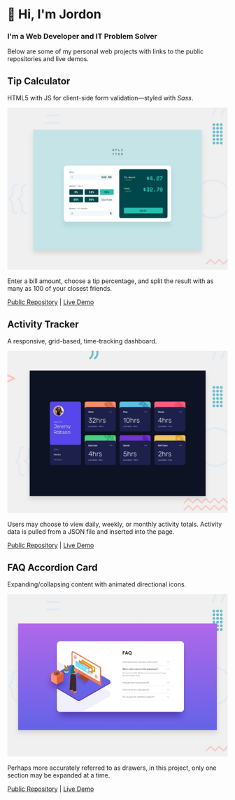 # :wave: Hi, I'm Jordon

### I'm a **Web Developer** and **IT Problem Solver**

Below are some of my personal web projects with links to the public repositories and live demos.

## Tip Calculator

HTML5 with JS for client-side form validation—styled with _Sass_.

[![Tip Calculator Preview](./images/tip-calculator-preview.jpg)](https://jordon-young.github.io/fem-tip-calculator/)

Enter a bill amount, choose a tip percentage, and split the result with as many as 100 of your closest friends.

[Public Repository](https://github.com/jordon-young/fem-tip-calculator) | [Live Demo](https://jordon-young.github.io/fem-tip-calculator/)

## Activity Tracker

A responsive, grid-based, time-tracking dashboard.

[![Activity Tracker Preview](./images/activity-tracker-preview.jpg)](https://jordon-young.github.io/fem-activity-tracker/)

Users may choose to view daily, weekly, or monthly activity totals. Activity data is pulled from a JSON file and inserted into the page.

[Public Repository](https://github.com/jordon-young/fem-activity-tracker) | [Live Demo](https://jordon-young.github.io/fem-activity-tracker/)

## FAQ Accordion Card

Expanding/collapsing content with animated directional icons.

[![FAQ Accordion Card Preview](./images/faq-accordion-card-preview.jpg)](https://jordon-young.github.io/fem-faq-accordion-card/)

Perhaps more accurately referred to as drawers, in this project, only one section may be expanded at a time.

[Public Repository](https://github.com/jordon-young/fem-faq-accordion-card) | [Live Demo](https://jordon-young.github.io/fem-faq-accordion-card/)
